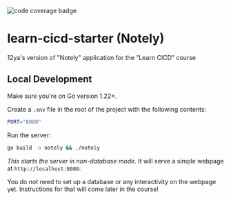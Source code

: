![code coverage badge](https://github.com/12ya/learn-cicd-starter/actions/workflows/ci.yml/badge.svg)

# learn-cicd-starter (Notely)

12ya's version of "Notely" application for the "Learn CICD" course

## Local Development

Make sure you're on Go version 1.22+.

Create a `.env` file in the root of the project with the following contents:

```bash
PORT="8080"
```

Run the server:

```bash
go build -o notely && ./notely
```

*This starts the server in non-database mode.* It will serve a simple webpage at `http://localhost:8080`.

You do *not* need to set up a database or any interactivity on the webpage yet. Instructions for that will come later in the course!
